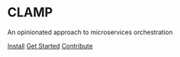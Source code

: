 # **CLAMP**
An opinionated approach to microservices orchestration

[Install](/?id=getting-clamp)
[Get Started](/?id=introduction)
[Contribute](https://gitlab.com/sahajsoft/clamp/clamp-core)